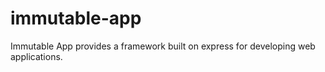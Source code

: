 # immutable-app

Immutable App provides a framework built on express for developing web
applications.